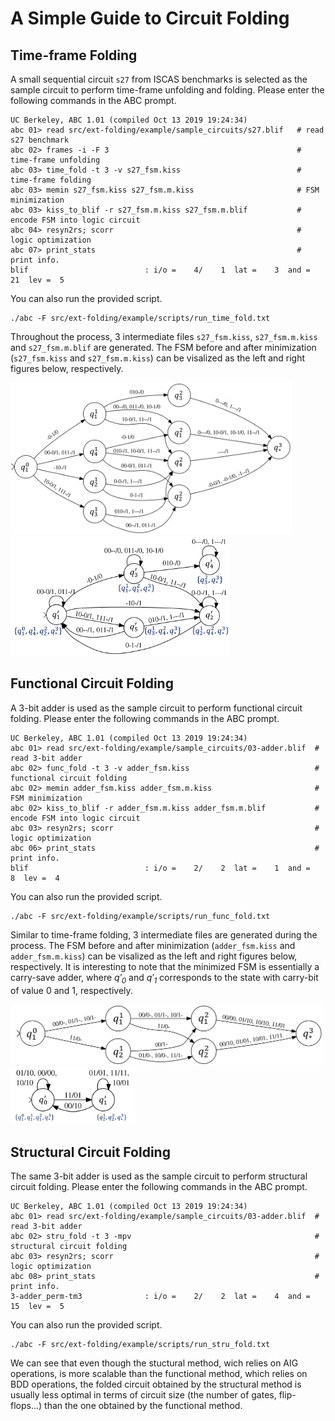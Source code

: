 # A Simple Guide to Circuit Folding

## Time-frame Folding
A small sequential circuit `s27` from ISCAS benchmarks is selected as the sample circuit to perform time-frame unfolding and folding. Please enter the following commands in the ABC prompt.
```
UC Berkeley, ABC 1.01 (compiled Oct 13 2019 19:24:34)
abc 01> read src/ext-folding/example/sample_circuits/s27.blif   # read s27 benchmark 
abc 02> frames -i -F 3                                          # time-frame unfolding 
abc 03> time_fold -t 3 -v s27_fsm.kiss                          # time-frame folding
abc 03> memin s27_fsm.kiss s27_fsm.m.kiss                       # FSM minimization
abc 03> kiss_to_blif -r s27_fsm.m.kiss s27_fsm.m.blif           # encode FSM into logic circuit
abc 04> resyn2rs; scorr                                         # logic optimization
abc 07> print_stats                                             # print info.
blif                          : i/o =    4/    1  lat =    3  and =     21  lev =  5
```
You can also run the provided script.
```
./abc -F src/ext-folding/example/scripts/run_time_fold.txt
```
Throughout the process, 3 intermediate files `s27_fsm.kiss`, `s27_fsm.m.kiss` and `s27_fsm.m.blif` are generated. The FSM before and after minimization (`s27_fsm.kiss` and `s27_fsm.m.kiss`) can be visalized as the left and right figures below, respectively.

<img src="figures/s27_fsm.png" width="450px"/> <img src="figures/s27_fsm.m.png" width="350px"/>

## Functional Circuit Folding
A 3-bit adder is used as the sample circuit to perform functional circuit folding. Please enter the following commands in the ABC prompt.
```
UC Berkeley, ABC 1.01 (compiled Oct 13 2019 19:24:34)
abc 01> read src/ext-folding/example/sample_circuits/03-adder.blif  # read 3-bit adder
abc 02> func_fold -t 3 -v adder_fsm.kiss                            # functional circuit folding
abc 02> memin adder_fsm.kiss adder_fsm.m.kiss                       # FSM minimization
abc 02> kiss_to_blif -r adder_fsm.m.kiss adder_fsm.m.blif           # encode FSM into logic circuit
abc 03> resyn2rs; scorr                                             # logic optimization
abc 06> print_stats                                                 # print info.
blif                          : i/o =    2/    2  lat =    1  and =      8  lev =  4
```
You can also run the provided script.
```
./abc -F src/ext-folding/example/scripts/run_func_fold.txt
```
Similar to time-frame folding, 3 intermediate files are generated during the process. The FSM before and after minimization (`adder_fsm.kiss` and `adder_fsm.m.kiss`) can be visalized as the left and right figures below, respectively. It is interesting to note that the minimized FSM is essentially a carry-save adder, where _q′<sub>0</sub>_ and _q′<sub>1</sub>_ corresponds to the state with carry-bit of value 0 and 1, respectively.

<img src="figures/adder_fsm.png" width="500px"/> <img src="figures/adder_fsm.m.png" width="200px"/>

## Structural Circuit Folding
The same 3-bit adder is used as the sample circuit to perform structural circuit folding. Please enter the following commands in the ABC prompt.
```
UC Berkeley, ABC 1.01 (compiled Oct 13 2019 19:24:34)
abc 01> read src/ext-folding/example/sample_circuits/03-adder.blif  # read 3-bit adder
abc 02> stru_fold -t 3 -mpv                                         # structural circuit folding
abc 03> resyn2rs; scorr                                             # logic optimization
abc 08> print_stats                                                 # print info.
3-adder_perm-tm3              : i/o =    2/    2  lat =    4  and =     15  lev =  5
```
You can also run the provided script.
```
./abc -F src/ext-folding/example/scripts/run_stru_fold.txt
```
We can see that even though the stuctural method, wich relies on AIG operations, is more scalable than the functional method, which relies on BDD operations, the folded circuit obtained by the structural method is usually less optimal in terms of circuit size (the number of gates, flip-flops...) than the one obtained by the functional method.